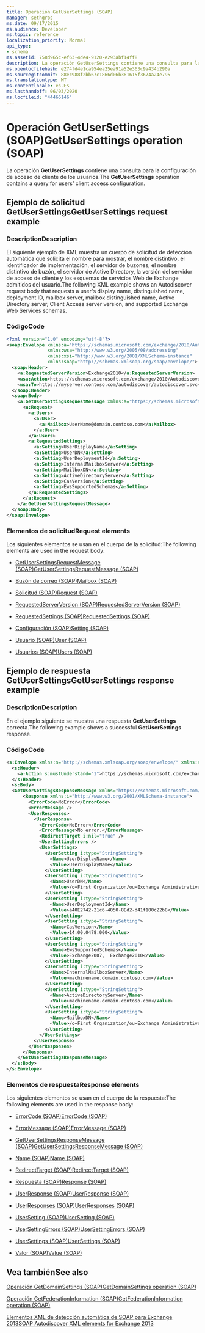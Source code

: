 ```yaml
---
title: Operación GetUserSettings (SOAP)
manager: sethgros
ms.date: 09/17/2015
ms.audience: Developer
ms.topic: reference
localization_priority: Normal
api_type:
- schema
ms.assetid: 758d965c-ef63-4de4-9120-e293abf14ff8
description: La operación GetUserSettings contiene una consulta para la configuración de acceso de cliente de los usuarios.
ms.openlocfilehash: e274fd4e1ca954ea25ea91a52e363c9a434b290a
ms.sourcegitcommit: 88ec988f2bb67c1866d06b361615f3674a24e795
ms.translationtype: MT
ms.contentlocale: es-ES
ms.lasthandoff: 06/03/2020
ms.locfileid: "44466146"
---
```

# <a name="getusersettings-operation-soap"></a><span data-ttu-id="251df-103">Operación GetUserSettings (SOAP)</span><span class="sxs-lookup"><span data-stu-id="251df-103">GetUserSettings operation (SOAP)</span></span>

<span data-ttu-id="251df-104">La operación **GetUserSettings** contiene una consulta para la configuración de acceso de cliente de los usuarios.</span><span class="sxs-lookup"><span data-stu-id="251df-104">The **GetUserSettings** operation contains a query for users' client access configuration.</span></span> 
  
## <a name="getusersettings-request-example"></a><span data-ttu-id="251df-105">Ejemplo de solicitud GetUserSettings</span><span class="sxs-lookup"><span data-stu-id="251df-105">GetUserSettings request example</span></span>

### <a name="description"></a><span data-ttu-id="251df-106">Description</span><span class="sxs-lookup"><span data-stu-id="251df-106">Description</span></span>

<span data-ttu-id="251df-107">El siguiente ejemplo de XML muestra un cuerpo de solicitud de detección automática que solicita el nombre para mostrar, el nombre distintivo, el identificador de implementación, el servidor de buzones, el nombre distintivo de buzón, el servidor de Active Directory, la versión del servidor de acceso de cliente y los esquemas de servicios Web de Exchange admitidos del usuario.</span><span class="sxs-lookup"><span data-stu-id="251df-107">The following XML example shows an Autodiscover request body that requests a user's display name, distinguished name, deployment ID, mailbox server, mailbox distinguished name, Active Directory server, Client Access server version, and supported Exchange Web Services schemas.</span></span>
  
### <a name="code"></a><span data-ttu-id="251df-108">Código</span><span class="sxs-lookup"><span data-stu-id="251df-108">Code</span></span>

```XML
<?xml version="1.0" encoding="utf-8"?>
<soap:Envelope xmlns:a="https://schemas.microsoft.com/exchange/2010/Autodiscover"      
               xmlns:wsa="http://www.w3.org/2005/08/addressing" 
               xmlns:xsi="http://www.w3.org/2001/XMLSchema-instance"      
               xmlns:soap="http://schemas.xmlsoap.org/soap/envelope/">
  <soap:Header>
    <a:RequestedServerVersion>Exchange2010</a:RequestedServerVersion>
    <wsa:Action>https://schemas.microsoft.com/exchange/2010/Autodiscover/Autodiscover/GetUserSettings</wsa:Action>
    <wsa:To>https://myserver.contoso.com/autodiscover/autodiscover.svc</wsa:To>
  </soap:Header>
  <soap:Body>
    <a:GetUserSettingsRequestMessage xmlns:a="https://schemas.microsoft.com/exchange/2010/Autodiscover">
      <a:Request>
        <a:Users>
          <a:User>
            <a:Mailbox>UserName@domain.contoso.com</a:Mailbox>
          </a:User>
        </a:Users>
        <a:RequestedSettings>
          <a:Setting>UserDisplayName</a:Setting>
          <a:Setting>UserDN</a:Setting>
          <a:Setting>UserDeploymentId</a:Setting>
          <a:Setting>InternalMailboxServer</a:Setting>
          <a:Setting>MailboxDN</a:Setting>
          <a:Setting>ActiveDirectoryServer</a:Setting>
          <a:Setting>CasVersion</a:Setting>
          <a:Setting>EwsSupportedSchemas</a:Setting>
        </a:RequestedSettings>
      </a:Request>
    </a:GetUserSettingsRequestMessage>
  </soap:Body>
</soap:Envelope>

```

### <a name="request-elements"></a><span data-ttu-id="251df-109">Elementos de solicitud</span><span class="sxs-lookup"><span data-stu-id="251df-109">Request elements</span></span>

<span data-ttu-id="251df-110">Los siguientes elementos se usan en el cuerpo de la solicitud:</span><span class="sxs-lookup"><span data-stu-id="251df-110">The following elements are used in the request body:</span></span>
  
- [<span data-ttu-id="251df-111">GetUserSettingsRequestMessage (SOAP)</span><span class="sxs-lookup"><span data-stu-id="251df-111">GetUserSettingsRequestMessage (SOAP)</span></span>](getusersettingsrequestmessage-soap.md)
    
- [<span data-ttu-id="251df-112">Buzón de correo (SOAP)</span><span class="sxs-lookup"><span data-stu-id="251df-112">Mailbox (SOAP)</span></span>](mailbox-soap.md)
    
- [<span data-ttu-id="251df-113">Solicitud (SOAP)</span><span class="sxs-lookup"><span data-stu-id="251df-113">Request (SOAP)</span></span>](request-soap.md)
    
- [<span data-ttu-id="251df-114">RequestedServerVersion (SOAP)</span><span class="sxs-lookup"><span data-stu-id="251df-114">RequestedServerVersion (SOAP)</span></span>](requestedserverversion-soap.md)
    
- [<span data-ttu-id="251df-115">RequestedSettings (SOAP)</span><span class="sxs-lookup"><span data-stu-id="251df-115">RequestedSettings (SOAP)</span></span>](requestedsettings-soap.md)
    
- [<span data-ttu-id="251df-116">Configuración (SOAP)</span><span class="sxs-lookup"><span data-stu-id="251df-116">Setting (SOAP)</span></span>](setting-soap.md)
    
- [<span data-ttu-id="251df-117">Usuario (SOAP)</span><span class="sxs-lookup"><span data-stu-id="251df-117">User (SOAP)</span></span>](user-soap.md)
    
- [<span data-ttu-id="251df-118">Usuarios (SOAP)</span><span class="sxs-lookup"><span data-stu-id="251df-118">Users (SOAP)</span></span>](users-soap.md)
    
## <a name="getusersettings-response-example"></a><span data-ttu-id="251df-119">Ejemplo de respuesta GetUserSettings</span><span class="sxs-lookup"><span data-stu-id="251df-119">GetUserSettings response example</span></span>

### <a name="description"></a><span data-ttu-id="251df-120">Description</span><span class="sxs-lookup"><span data-stu-id="251df-120">Description</span></span>

<span data-ttu-id="251df-121">En el ejemplo siguiente se muestra una respuesta **GetUserSettings** correcta.</span><span class="sxs-lookup"><span data-stu-id="251df-121">The following example shows a successful **GetUserSettings** response.</span></span> 
  
### <a name="code"></a><span data-ttu-id="251df-122">Código</span><span class="sxs-lookup"><span data-stu-id="251df-122">Code</span></span>

```XML
<s:Envelope xmlns:s="http://schemas.xmlsoap.org/soap/envelope/" xmlns:a="http://www.w3.org/2005/08/addressing">
  <s:Header>
    <a:Action s:mustUnderstand="1">https://schemas.microsoft.com/exchange/2010/Autodiscover/Autodiscover/GetUserSettingsResponse</a:Action>
  </s:Header>
  <s:Body>
  <GetUserSettingsResponseMessage xmlns="https://schemas.microsoft.com/exchange/2010/Autodiscover">
      <Response xmlns:i="http://www.w3.org/2001/XMLSchema-instance">
        <ErrorCode>NoError</ErrorCode>
        <ErrorMessage />
        <UserResponses>
          <UserResponse>
            <ErrorCode>NoError</ErrorCode>
            <ErrorMessage>No error.</ErrorMessage>
            <RedirectTarget i:nil="true" />
            <UserSettingErrors />
            <UserSettings>
              <UserSetting i:type="StringSetting">
                <Name>UserDisplayName</Name>
                <Value>UserDisplayName</Value>
              </UserSetting>
              <UserSetting i:type="StringSetting">
                <Name>UserDN</Name>
                <Value>/o=First Organization/ou=Exchange Administrative Group (SDASDASDJ)/cn=Recipients/cn=UserDisplayName</Value>
              </UserSetting>
              <UserSetting i:type="StringSetting">
                <Name>UserDeploymentId</Name>
                <Value>a40E2742-21c6-4050-8Ed2-d41f100c22b8</Value>
              </UserSetting>
              <UserSetting i:type="StringSetting">
                <Name>CasVersion</Name>
                <Value>14.00.0478.000</Value>
              </UserSetting>
              <UserSetting i:type="StringSetting">
                <Name>EwsSupportedSchemas</Name>
                <Value>Exchange2007,  Exchange2010</Value>
              </UserSetting>
              <UserSetting i:type="StringSetting">
                <Name>InternalMailboxServer</Name>
                <Value>machinename.domain.contoso.com</Value>
              </UserSetting>
              <UserSetting i:type="StringSetting">
                <Name>ActiveDirectoryServer</Name>
                <Value>machinename.domain.contoso.com</Value>
              </UserSetting>
              <UserSetting i:type="StringSetting">
                <Name>MailboxDN</Name>
                <Value>/o=First Organization/ou=Exchange Administrative Group (SDASDASDJ)/cn=Configuration/cn=Servers/cn=server/cn=Contoso Pri MDB</Value>
              </UserSetting>
            </UserSettings>
          </UserResponse>
        </UserResponses>
      </Response>
    </GetUserSettingsResponseMessage>
  </s:Body>
</s:Envelope>
```

### <a name="response-elements"></a><span data-ttu-id="251df-123">Elementos de respuesta</span><span class="sxs-lookup"><span data-stu-id="251df-123">Response elements</span></span>

<span data-ttu-id="251df-124">Los siguientes elementos se usan en el cuerpo de la respuesta:</span><span class="sxs-lookup"><span data-stu-id="251df-124">The following elements are used in the response body:</span></span>
  
- [<span data-ttu-id="251df-125">ErrorCode (SOAP)</span><span class="sxs-lookup"><span data-stu-id="251df-125">ErrorCode (SOAP)</span></span>](errorcode-soap.md)
    
- [<span data-ttu-id="251df-126">ErrorMessage (SOAP)</span><span class="sxs-lookup"><span data-stu-id="251df-126">ErrorMessage (SOAP)</span></span>](errormessage-soap.md)
    
- [<span data-ttu-id="251df-127">GetUserSettingsResponseMessage (SOAP)</span><span class="sxs-lookup"><span data-stu-id="251df-127">GetUserSettingsResponseMessage (SOAP)</span></span>](getusersettingsresponsemessage-soap.md)
    
- [<span data-ttu-id="251df-128">Name (SOAP)</span><span class="sxs-lookup"><span data-stu-id="251df-128">Name (SOAP)</span></span>](name-soap.md)
    
- [<span data-ttu-id="251df-129">RedirectTarget (SOAP)</span><span class="sxs-lookup"><span data-stu-id="251df-129">RedirectTarget (SOAP)</span></span>](redirecttarget-soap.md)
    
- [<span data-ttu-id="251df-130">Respuesta (SOAP)</span><span class="sxs-lookup"><span data-stu-id="251df-130">Response (SOAP)</span></span>](response-soap.md)
    
- [<span data-ttu-id="251df-131">UserResponse (SOAP)</span><span class="sxs-lookup"><span data-stu-id="251df-131">UserResponse (SOAP)</span></span>](userresponse-soap.md)
    
- [<span data-ttu-id="251df-132">UserResponses (SOAP)</span><span class="sxs-lookup"><span data-stu-id="251df-132">UserResponses (SOAP)</span></span>](userresponses-soap.md)
    
- [<span data-ttu-id="251df-133">UserSetting (SOAP)</span><span class="sxs-lookup"><span data-stu-id="251df-133">UserSetting (SOAP)</span></span>](usersetting-soap.md)
    
- [<span data-ttu-id="251df-134">UserSettingErrors (SOAP)</span><span class="sxs-lookup"><span data-stu-id="251df-134">UserSettingErrors (SOAP)</span></span>](usersettingerrors-soap.md)
    
- [<span data-ttu-id="251df-135">UserSettings (SOAP)</span><span class="sxs-lookup"><span data-stu-id="251df-135">UserSettings (SOAP)</span></span>](usersettings-soap.md)
    
- [<span data-ttu-id="251df-136">Valor (SOAP)</span><span class="sxs-lookup"><span data-stu-id="251df-136">Value (SOAP)</span></span>](value-soap.md)
    
## <a name="see-also"></a><span data-ttu-id="251df-137">Vea también</span><span class="sxs-lookup"><span data-stu-id="251df-137">See also</span></span>



[<span data-ttu-id="251df-138">Operación GetDomainSettings (SOAP)</span><span class="sxs-lookup"><span data-stu-id="251df-138">GetDomainSettings operation (SOAP)</span></span>](getdomainsettings-operation-soap.md)
  
[<span data-ttu-id="251df-139">Operación GetFederationInformation (SOAP)</span><span class="sxs-lookup"><span data-stu-id="251df-139">GetFederationInformation operation (SOAP)</span></span>](getfederationinformation-operation-soap.md)


[<span data-ttu-id="251df-140">Elementos XML de detección automática de SOAP para Exchange 2013</span><span class="sxs-lookup"><span data-stu-id="251df-140">SOAP Autodiscover XML elements for Exchange 2013</span></span>](soap-autodiscover-xml-elements-for-exchange-2013.md)

